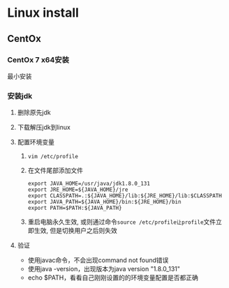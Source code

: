 # Linux install

## CentOx

### CentOx 7 x64安装

最小安装

### 安装jdk

1. 删除原先jdk
2. 下载解压jdk到linux
3. 配置环境变量
   1. `vim /etc/profile`
   2. 在文件尾部添加文件

      ```shell
      export JAVA_HOME=/usr/java/jdk1.8.0_131
      export JRE_HOME=${JAVA_HOME}/jre
      export CLASSPATH=.:${JAVA_HOME}/lib:${JRE_HOME}/lib:$CLASSPATH
      export JAVA_PATH=${JAVA_HOME}/bin:${JRE_HOME}/bin
      export PATH=$PATH:${JAVA_PATH}
      ```
   3. 重启电脑永久生效, 或则通过命令`source /etc/profile让profile`文件立即生效, 但是切换用户之后则失效

4. 验证
   - 使用javac命令，不会出现command not found错误
   - 使用java -version，出现版本为java version "1.8.0_131"
   - echo $PATH，看看自己刚刚设置的的环境变量配置是否都正确